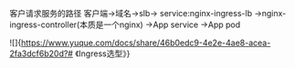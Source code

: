 客户请求服务的路径   客户端->域名->slb-> service:nginx-ingress-lb ->nginx-ingress-controller(本质是一个nginx) ->App service ->App pod


![]{https://www.yuque.com/docs/share/46b0edc9-4e2e-4ae8-acea-2fa3dcf6b20d?# 《Ingress选型》}